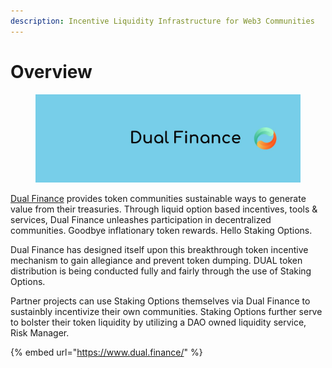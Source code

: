 ```yaml
---
description: Incentive Liquidity Infrastructure for Web3 Communities
---
```


# Overview

<figure><img src=".gitbook/assets/image.png" alt=""><figcaption></figcaption></figure>

[Dual Finance](https://www.dual.finance/) provides token communities sustainable ways to generate value from their treasuries. Through liquid option based incentives, tools & services, Dual Finance unleashes participation in decentralized communities. Goodbye inflationary token rewards. Hello Staking Options.

Dual Finance has designed itself upon this breakthrough token incentive mechanism to gain allegiance and prevent token dumping. DUAL token distribution is being conducted fully and fairly through the use of Staking Options.

Partner projects can use Staking Options themselves via Dual Finance to sustainbly incentivize their own communities. Staking Options further serve to bolster their token liquidity by utilizing a DAO owned liquidity service, Risk Manager.

{% embed url="https://www.dual.finance/" %}

